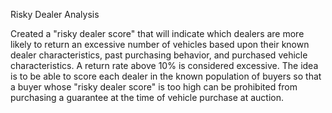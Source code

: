 Risky Dealer Analysis

Created a "risky dealer score" that will indicate which dealers are more likely to return an excessive number of vehicles based upon their known dealer characteristics, past purchasing behavior, and purchased vehicle characteristics. A return rate above 10% is considered excessive. The idea is to be able to score each dealer in the known population of buyers so that a buyer whose "risky dealer score" is too high can be prohibited from purchasing a guarantee at the time of vehicle purchase at auction.

